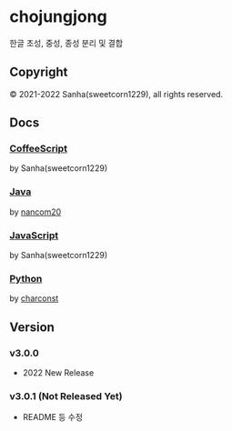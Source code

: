 # chojungjong
한글 초성, 중성, 종성 분리 및 결합

## Copyright
© 2021-2022 Sanha(sweetcorn1229), all rights reserved.

## Docs

### [CoffeeScript](https://github.com/sweetcorn1229/chojungjong/blob/main/coffee/docs.md)
by Sanha(sweetcorn1229)

### [Java](https://github.com/sweetcorn1229/chojungjong/blob/main/java/docs.md)
by [nancom20](https://github.com/nancom20)

### [JavaScript](https://github.com/sweetcorn1229/chojungjong/blob/main/javascript/docs.md)
by Sanha(sweetcorn1229)

### [Python](https://github.com/sweetcorn1229/chojungjong/blob/main/python/docs.md)
by [charconst](https://github.com/everythingisformathieu)

## Version
### v3.0.0
- 2022 New Release
### v3.0.1 (Not Released Yet)
- README 등 수정
